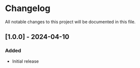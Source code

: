 # Changelog

All notable changes to this project will be documented in this file.

## [1.0.0] - 2024-04-10

### Added

- Initial release
